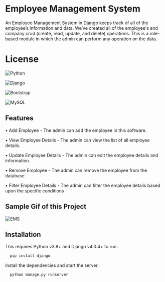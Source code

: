 
# Employee Management System

An Employee Management System in Django keeps track of all of the employee’s information and data. We’ve created all of the employee's and company crud (create, read, update, and delete) operations. This is a role-based module in which the admin can perform any operation on the data.

# License

![Python](https://img.shields.io/badge/python-3670A0?style=for-the-badge&logo=python&logoColor=ffdd54)

![Django](https://img.shields.io/badge/django-%23092E20.svg?style=for-the-badge&logo=django&logoColor=white)

![Bootstrap](https://img.shields.io/badge/bootstrap-%23563D7C.svg?style=for-the-badge&logo=bootstrap&logoColor=white)

![MySQL](https://img.shields.io/badge/mysql-%2300f.svg?style=for-the-badge&logo=mysql&logoColor=white)

## Features

•	Add Employee - The admin can add the employee in this software.

•	View Employee Details - The admin can view the list of all employee details.

•	Update Employee Details - The admin can edit the employee details and information.

•	Remove Employee - The admin can remove the employee from the database.

•	Filter Employee Details - The admin can filter the employee details based upon the specific conditions

## Sample Gif of this Project

![EMS](https://user-images.githubusercontent.com/95544839/215174452-89f6e634-628b-4329-83d3-410985a389a4.gif)

## Installation 

This requires Python v3.8+ and Django v4.0.4+ to run.

```bash
  pip install django
```

Install the dependencies and start the server.

```bash
  python manage.py runserver
```
